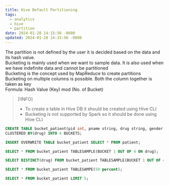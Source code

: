 ```yaml
---
title: Hive Default Partitioning
tags:
  - analytics
  - hive
  - partition
date: 2024-01-28 14:15:56 -0600
updated: 2024-01-28 14:15:56 -0600
---
```


The partition is not defined by the user it is decided based on the data and its hash value.  
Bucketing is mainly used when we want to sample data. It is also used when we have indefinite data and cannot be partitioned  
Bucketing is the concept used by MapReduce to create partitions  
Bucketing on multiple columns is possible. Both the column together is taken as key  
Formula: Hash Value (Key) mod (No. of Bucket)

 > [!INFO]
 > * To create a table in Hive DB it should be created using Hive CLI
 > * Bucketing is not supported by Spark so it should be done using Hive CLI

````sql
CREATE TABLE bucket_patient(pid int, pname string, drug string, gender string, amt int)
CLUSTERED BY(drug) INTO 4 BUCKETS;

INSERT OVERWRITE TABLE bucket_patient SELECT * FROM patient;

SELECT * FROM bucket_patient TABLESAMPLE(BUCKET 1 OUT OF 4 ON drug);

SELECT DISTINCT(drug) FROM bucket_patient TABLESAMPLE(BUCKET 1 OUT OF 4 ON drug);

SELECT * FROM bucket_patient TABLESAMPE(50 percent);

SELECT * FROM bucket_patient LIMIT 5;
````
